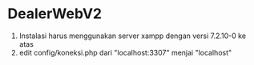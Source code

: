 # DealerWebV2
1. Instalasi harus menggunakan server xampp dengan versi 7.2.10-0 ke atas
2. edit config/koneksi.php dari "localhost:3307" menjai "localhost"

